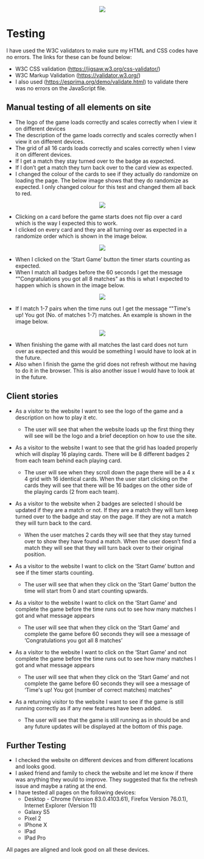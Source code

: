 <p align="center"> 
<img src="https://github.com/cfaulkner985/premier-league-memory-game/blob/master/assets/img/memory-game-logo.jpg">
</p>

# Testing

I have used the W3C validators to make sure my HTML and CSS codes have no errors. The links for these can be found below:
- W3C CSS validation (https://jigsaw.w3.org/css-validator/) 
- W3C Markup Validation (https://validator.w3.org/)
- I also used (https://esprima.org/demo/validate.html) to validate there was no errors on the JavaScript file.

## Manual testing of all elements on site
*	The logo of the game loads correctly and scales correctly when I view it on different devices
*	The description of the game loads correctly and scales correctly when I view it on different devices.
*	The grid of all 16 cards loads correctly and scales correctly when I view it on different devices.
*	If I get a match they stay turned over to the badge as expected.
*	If I don’t get a match they turn back over to the card view as expected.
*	I changed the colour of the cards to see if they actually do randomize on loading the page. The below image shows that they do randomize as expected. I only changed colour for this test and changed them all back to red. 
<p align="center"> 
<img src="https://github.com/cfaulkner985/premier-league-memory-game/blob/master/testing/random-grid.png">
</p>

*	Clicking on a card before the game starts does not flip over a card which is the way I expected this to work.
*	I clicked on every card and they are all turning over as expected in a randomize order which is shown in the image below.
<p align="center"> 
<img src="https://github.com/cfaulkner985/premier-league-memory-game/blob/master/testing/finished-grid.png">
</p>

*	When I clicked on the ‘Start Game’ button the timer starts counting as expected.
*	When I match all badges before the 60 seconds I get the message “"Congratulations you got all 8 matches" as this is what I expected to happen which is shown in the image below.
<p align="center"> 
<img src="https://github.com/cfaulkner985/premier-league-memory-game/blob/master/testing/completed-game.png">
</p>

*	If I match 1-7 pairs when the time runs out I get the message “"Time's up! You got (No. of matches 1-7) matches. An example is shown in the image below.
<p align="center"> 
<img src="https://github.com/cfaulkner985/premier-league-memory-game/blob/master/testing/times-up.png">
</p>

*	When finishing the game with all matches the last card does not turn over as expected and this would be something I would have to look at in the future.
*	Also when I finish the game the grid does not refresh without me having to do it in the browser. This is also another issue I would have to look at in the future.

## Client stories
*	As a visitor to the website I want to see the logo of the game and a description on how to play it etc.
    *	The user will see that when the website loads up the first thing they will see will be the logo and a brief deception on how to use the site.

*	As a visitor to the website I want to see that the grid has loaded properly which will display 16 playing cards. There will be 8 different badges 2 from each team behind each playing card.
    *	The user will see when they scroll down the page there will be a 4 x 4 grid with 16 identical cards. When the user start clicking on the cards they will see that there will be 16 badges on the other side of the playing cards (2 from each team).

*	As a visitor to the website when 2 badges are selected I should be updated if they are a match or not. If they are a match they will turn keep turned over to the badge and stay on the page. If they are not a match they will turn back to the card.
    *	When the user matches 2 cards they will see that they stay turned over to show they have found a match. When the user doesn’t find a match they will see that they will turn back over to their original position. 

*	As a visitor to the website I want to click on the ‘Start Game’ button and see if the timer starts counting. 
    *	The user will see that when they click on the ‘Start Game’ button the time will start from 0 and start counting upwards.

*	As a visitor to the website I want to click on the ‘Start Game’ and complete the game before the time runs out to see how many matches I got and what message appears
    * The user will see that when they click on the ‘Start Game’ and complete the game before 60 seconds they will see a message of ‘Congratulations you got all 8 matches’

*	As a visitor to the website I want to click on the ‘Start Game’ and not complete the game before the time runs out to see how many matches I got and what message appears
    * The user will see that when they click on the ‘Start Game’ and not complete the game before 60 seconds they will see a message of ‘Time's up! You got (number of correct matches) matches"

*	As a returning visitor to the website I want to see if the game is still running correctly as if any new features have been added.
    * The user will see that the game is still running as in should be and any future updates will be displayed at the bottom of this page.

## Further Testing
*	I checked the website on different devices and from different locations and looks good.
*	I asked friend and family to check the website and let me know if there was anything they would to improve. They suggested that fix the refresh issue and maybe a rating at the end.
*	I have tested all pages on the following devices:
    * Desktop - Chrome (Version 83.0.4103.61), Firefox Version 76.0.1), Internet Explorer (Version 11)
    * Galaxy S5
    * Pixel 2
    * IPhone X
    * IPad
    * IPad Pro

All pages are aligned and look good on all these devices.
